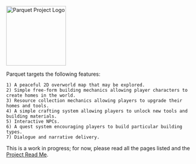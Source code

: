 <img src="./Parquet_Project_Logo.png" alt="Parquet Project Logo"
     style="height: 160px; width: 160px; max-width: 25% float: left; margin-right: 16px;" />

Parquet targets the following features:

    1) A peaceful 2D overworld map that may be explored.
    2) Simple free-form building mechanics allowing player characters to create homes in the world.
    3) Resource collection mechanics allowing players to upgrade their homes and tools.
    4) A simple crafting system allowing players to unlock new tools and building materials.
    5) Interactive NPCs.
    6) A quest system encouraging players to build particular building types.
    7) Dialogue and narrative delivery.

This is a work in progress; for now, please read all the pages listed and the [Project Read Me](https://github.com/mxashlynn/Parquet/blob/master/README.md).
